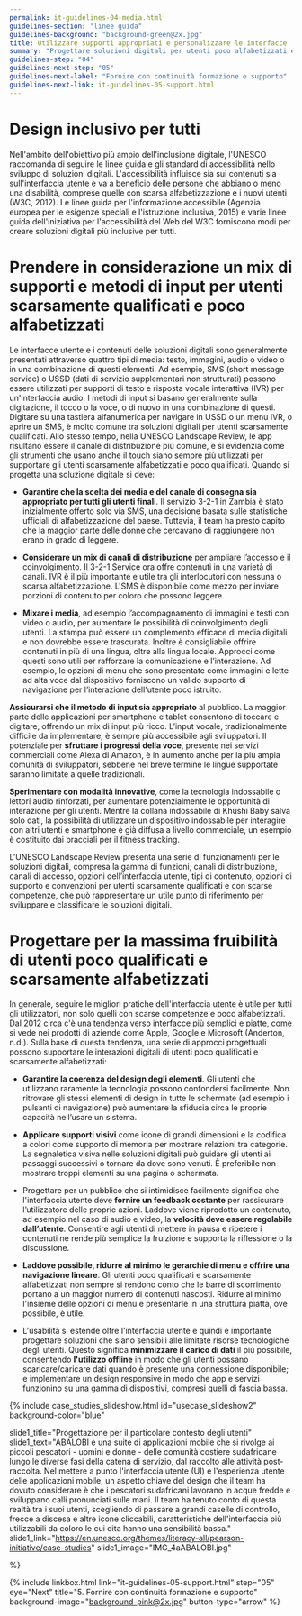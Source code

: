 ```yaml
---
permalink: it-guidelines-04-media.html
guidelines-section: "linee guida"
guidelines-background: "background-green@2x.jpg"
title: Utilizzare supporti appropriati e personalizzare le interfacce
summary: "Progettare soluzioni digitali per utenti poco alfabetizzati e poco qualificati significa usare un mix di supporti, metodi di input e approcci di interfaccia utente (UI) appropriati. Queste decisioni di progettazione sono guidate dalle capacità degli utenti e dal loro contesto tecnologico, inclusi ad esempio i dispositivi a cui hanno accesso, ciò che l'infrastruttura locale supporta e cosa possono acquistare."
guidelines-step: "04"
guidelines-next-step: "05"
guidelines-next-label: "Fornire con continuità formazione e supporto"
guidelines-next-link: it-guidelines-05-support.html
---
```



# Design inclusivo per tutti

Nell'ambito dell'obiettivo più ampio dell'inclusione digitale, l'UNESCO raccomanda di seguire le linee guida e gli standard di accessibilità nello sviluppo di soluzioni digitali. L'accessibilità influisce sia sui contenuti sia sull'interfaccia utente e va a beneficio delle persone che abbiano o meno una disabilità, comprese quelle con scarsa alfabetizzazione e i nuovi utenti (W3C, 2012). Le linee guida per l'informazione accessibile (Agenzia europea per le esigenze speciali e l'istruzione inclusiva, 2015) e varie linee guida dell'iniziativa per l'accessibilità del Web del W3C forniscono modi per creare soluzioni digitali più inclusive per tutti.

# Prendere in considerazione un mix di supporti e metodi di input per utenti scarsamente qualificati e poco alfabetizzati

Le interfacce utente e i contenuti delle soluzioni digitali sono generalmente presentati attraverso quattro tipi di media: testo, immagini, audio o video o in una combinazione di questi elementi. Ad esempio, SMS (short message service) o USSD (dati di servizio supplementari non strutturati) possono essere utilizzati per supporti di testo e risposta vocale interattiva (IVR) per un'interfaccia audio.
I metodi di input si basano generalmente sulla digitazione, il tocco o la voce, o di nuovo in una combinazione di questi.
Digitare su una tastiera alfanumerica per navigare in USSD o un menu IVR, o aprire un SMS, è molto comune tra soluzioni digitali per utenti scarsamente qualificati. Allo stesso tempo, nella UNESCO Landscape Review, le app risultano essere il canale di distribuzione più comune, e si evidenzia come gli strumenti che usano anche il touch siano sempre più utilizzati per supportare gli utenti scarsamente alfabetizzati e poco qualificati.
Quando si progetta una soluzione digitale si deve:

- **Garantire che la scelta dei media e del canale di consegna sia appropriato per tutti gli utenti finali**. Il servizio 3-2-1 in Zambia è stato inizialmente offerto solo via SMS, una decisione basata sulle statistiche ufficiali di alfabetizzazione del paese. Tuttavia, il team ha presto capito che la maggior parte delle donne che cercavano di raggiungere non erano in grado di leggere.

- **Considerare un mix di canali di distribuzione** per ampliare l’accesso e il coinvolgimento. Il 3-2-1 Service ora offre contenuti in una varietà di canali. IVR è il più importante e utile tra gli interlocutori con nessuna o scarsa alfabetizzazione. L'SMS è disponibile come mezzo per inviare porzioni di contenuto per coloro che possono leggere.

- **Mixare i media**, ad esempio l’accompagnamento di immagini e testi con video o audio, per aumentare le possibilità di coinvolgimento degli utenti. La stampa può essere un complemento efficace di media digitali e non dovrebbe essere trascurata. Inoltre è consigliabile offrire contenuti in più di una lingua, oltre alla lingua locale. Approcci come questi sono utili per rafforzare la comunicazione e l’interazione. Ad esempio, le opzioni di menu che sono presentate come immagini e lette ad alta voce dal dispositivo forniscono un valido supporto di navigazione per l’interazione dell'utente poco istruito.

**Assicurarsi che il metodo di input sia appropriato** al pubblico. La maggior parte delle applicazioni per smartphone e tablet consentono di toccare e digitare, offrendo un mix di input più ricco. L’input vocale, tradizionalmente difficile da implementare, è sempre più accessibile agli sviluppatori. Il potenziale per **sfruttare i progressi della voce**, presente nei servizi commerciali come Alexa di Amazon, è in aumento anche per la più ampia comunità di sviluppatori, sebbene nel breve termine le lingue supportate saranno limitate a quelle tradizionali.

**Sperimentare con modalità innovative**, come la tecnologia indossabile o lettori audio rinforzati, per aumentare potenzialmente le opportunità di interazione per gli utenti. Mentre la collana indossabile di Khushi Baby salva solo dati, la possibilità di utilizzare un dispositivo indossabile per interagire con altri utenti e smartphone è già diffusa a livello commerciale, un esempio è costituito dai bracciali per il fitness tracking.

L'UNESCO Landscape Review presenta una serie di funzionamenti per le soluzioni digitali, compresa la gamma di funzioni, canali di distribuzione, canali di accesso, opzioni dell’interfaccia utente, tipi di contenuto, opzioni di supporto e convenzioni per utenti scarsamente qualificati e con scarse competenze, che può rappresentare un utile punto di riferimento per sviluppare e classificare le soluzioni digitali.




# Progettare per la massima fruibilità di utenti poco qualificati e scarsamente alfabetizzati

In generale, seguire le migliori pratiche dell'interfaccia utente è utile per tutti gli utilizzatori, non solo quelli con scarse competenze e poco alfabetizzati. Dal 2012 circa c'è una tendenza verso interfacce più semplici e piatte, come si vede nei prodotti di aziende come Apple, Google e Microsoft (Anderton, n.d.).
Sulla base di questa tendenza, una serie di approcci progettuali possono supportare le interazioni digitali di utenti poco qualificati e scarsamente alfabetizzati:

- **Garantire la coerenza del design degli elementi**. Gli utenti che utilizzano raramente la tecnologia possono confondersi facilmente. Non ritrovare gli stessi elementi di design in tutte le schermate (ad esempio i pulsanti di navigazione) può aumentare la sfiducia circa le proprie capacità nell’usare un sistema.

- **Applicare supporti visivi** come icone di grandi dimensioni e la codifica a colori come supporto di memoria per mostrare relazioni tra categorie. La segnaletica visiva nelle soluzioni digitali può guidare gli utenti ai passaggi successivi o tornare da dove sono venuti. È preferibile non mostrare troppi elementi su una pagina o schermata.

- Progettare per un pubblico che si intimidisce facilmente significa che l'interfaccia utente deve **fornire un feedback costante** per rassicurare l’utilizzatore delle proprie azioni. Laddove viene riprodotto un contenuto, ad esempio nel caso di audio e video, la **velocità deve essere regolabile dall’utente**. Consentire agli utenti di mettere in pausa e ripetere i contenuti ne rende più semplice la fruizione e supporta la riflessione o la discussione.


- **Laddove possibile, ridurre al minimo le gerarchie di menu e offrire una navigazione lineare**. Gli utenti poco qualificati e scarsamente alfabetizzati non sempre si rendono conto che le barre di scorrimento portano a un maggior numero di contenuti nascosti. Ridurre al minimo l'insieme delle opzioni di menu e presentarle in una struttura piatta, ove possibile, è utile.

- L'usabilità si estende oltre l'interfaccia utente e quindi è importante progettare soluzioni che siano sensibili alle limitate risorse tecnologiche degli utenti. Questo significa **minimizzare il carico di dati** il ​​più possibile, consentendo **l'utilizzo offline** in modo che gli utenti possano scaricare/caricare dati quando è presente una connessione disponibile; e implementare un design responsive in modo che app e servizi funzionino su una gamma di dispositivi, compresi quelli di fascia bassa.


{% include case_studies_slideshow.html
id="usecase_slideshow2"
background-color="blue"

slide1_title="Progettazione per il particolare contesto degli utenti"
slide1_text="ABALOBI è una suite di applicazioni mobile che si rivolge ai piccoli pescatori - uomini e donne - delle comunità costiere sudafricane lungo le diverse fasi della catena di servizio, dal raccolto alle attività post-raccolta. Nel mettere a punto l'interfaccia utente (UI) e l'esperienza utente delle applicazioni mobile, un aspetto chiave del design che il team ha dovuto considerare è che i pescatori sudafricani lavorano in acque fredde e sviluppano calli pronunciati sulle mani. Il team ha tenuto conto di questa realtà tra i suoi utenti, scegliendo di passare a grandi caselle di controllo, frecce a discesa e altre icone cliccabili, caratteristiche dell'interfaccia più utilizzabili da coloro le cui dita hanno una sensibilità bassa."
slide1_link="https://en.unesco.org/themes/literacy-all/pearson-initiative/case-studies"
slide1_image="IMG_4aABALOBI.jpg"

%}

{% include linkbox.html
link="it-guidelines-05-support.html"
step="05"
eye="Next"
title="5. Fornire con continuità formazione e supporto"
background-image="background-pink@2x.jpg"
button-type="arrow"
%}
